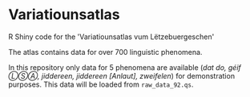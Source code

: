 # Variatiounsatlas
R Shiny code for the 'Variatiounsatlas vum Lëtzebuergeschen'

The atlas contains data for over 700 linguistic phenomena. 

In this repository only data for 5 phenomena are available (*dat do, géif ⓁⓈⒶ, jiddereen, jiddereen [Anlaut], zweifelen*) for demonstration purposes. 
This data will be loaded from `raw_data_92.qs`.
